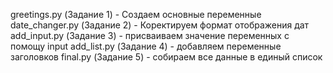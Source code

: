 greetings.py (Задание 1) - Создаем основные переменные
date_changer.py (Задание 2) - Коректируем формат отображения дат
add_input.py (Задание 3) - присваиваем значение переменных с помощу input
add_list.py (Задание 4) - добавляем переменные заголовков
final.py (Задание 5) - собираем все данные в единый список
